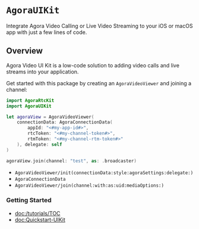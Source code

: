 # ``AgoraUIKit``

Integrate Agora Video Calling or Live Video Streaming to your iOS or macOS app with just a few lines of code.

## Overview

Agora Video UI Kit is a low-code solution to adding video calls and live streams into your application.

Get started with this package by creating an ``AgoraVideoViewer`` and joining a channel:

```swift
import AgoraRtcKit
import AgoraUIKit

let agoraView = AgoraVideoViewer(
    connectionData: AgoraConnectionData(
        appId: "<#my-app-id#>",
        rtcToken: "<#my-channel-token#>",
        rtmToken: "<#my-channel-rtm-token#>"
    ), delegate: self
)

agoraView.join(channel: "test", as: .broadcaster)
```

- ``AgoraVideoViewer/init(connectionData:style:agoraSettings:delegate:)``
- ``AgoraConnectionData``
- ``AgoraVideoViewer/join(channel:with:as:uid:mediaOptions:)``

### Getting Started

- <doc:/tutorials/TOC>
- <doc:Quickstart-UIKit>
